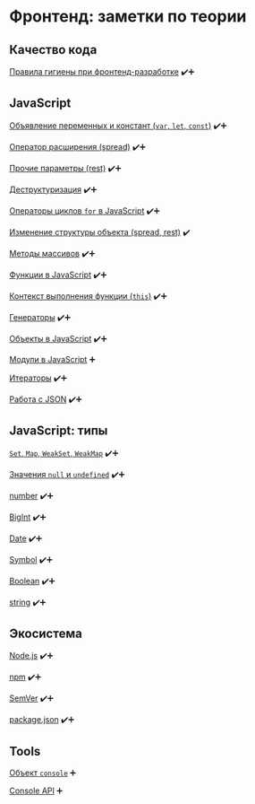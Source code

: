 # Фронтенд: заметки по теории
## Качество кода
[Правила гигиены при фронтенд-разработке](notes/JavaScript/hygiene.md "hygiene") ✔️➕

## JavaScript
[Объявление переменных и констант (`var`, `let`, `const`)](notes/JavaScript/let_var_const.md "var, let, const") ✔️➕

[Оператор расширения (spread)](notes/JavaScript/spread.md "spread") ✔️➕

[Прочие параметры (rest)](notes/JavaScript/rest.md "rest") ✔️➕

[Деструктуризация](notes/JavaScript/destructure.md "destructure") ✔️➕

[Операторы циклов `for` в JavaScript](notes/JavaScript/for.md "for") ✔️➕

[Изменение структуры объекта (spread, rest)](notes/JavaScript/change_object_structure.md "change object structure") ✔️

[Методы массивов](notes/JavaScript/array_methods.md "array methods") ✔️➕

[Функции в JavaScript](notes/JavaScript/functions.md "functions") ✔️➕

[Контекст выполнения функции (`this`)](notes/JavaScript/this.md "this") ✔️➕

[Генераторы](notes/JavaScript/generators.md "generators") ✔️➕

[Объекты в JavaScript](notes/JavaScript/objects.md "objects") ✔️➕

[Модули в JavaScript](notes/JavaScript/modules.md "modules") ➕

[Итераторы](notes/JavaScript/iterators.md "iterators") ✔️➕

[Работа с JSON](notes/JavaScript/json.md "JSON") ✔️➕

## JavaScript: типы
[`Set`, `Map`, `WeakSet`, `WeakMap`](notes/JavaScript_types/set_map_weak.md "Set, Map, WeakSet, WeakMap") ✔️➕

[Значения `null` и `undefined`](notes/JavaScript_types/null_undefined.md "null & undefined") ✔️➕

[number](notes/JavaScript_types/number.md "number") ✔️➕

[BigInt](notes/JavaScript_types/bigint.md "BigInt") ✔️➕

[Date](notes/JavaScript_types/date.md "Date") ✔️➕

[Symbol](notes/JavaScript_types/symbol.md "Symbol") ✔️➕

[Boolean](notes/JavaScript_types/boolean.md "Boolean") ✔️➕

[string](notes/JavaScript_types/string.md "string") ✔️➕

## Экосистема
[Node.js](notes/Ecosystem/Node.md) ✔️➕

[npm](notes/Ecosystem/npm.md) ✔️➕

[SemVer](notes/Ecosystem/semver.md) ✔️➕

[package.json](notes/Ecosystem/package.json.md) ✔️➕

## Tools
[Объект `console`](notes/Tools/console.md "console object") ➕

[Console API](notes/Tools/console_api.md "console api") ➕
